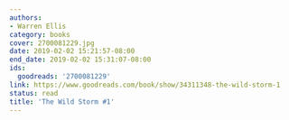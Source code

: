 ```yaml
---
authors:
- Warren Ellis
category: books
cover: 2700081229.jpg
date: 2019-02-02 15:21:57-08:00
end_date: 2019-02-02 15:31:07-08:00
ids:
  goodreads: '2700081229'
link: https://www.goodreads.com/book/show/34311348-the-wild-storm-1
status: read
title: 'The Wild Storm #1'
---
```

